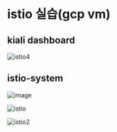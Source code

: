 # istio 실습(gcp vm)

## kiali dashboard

![istio4](https://user-images.githubusercontent.com/68090443/202741035-a3a139ad-059d-4e37-8e78-1afcb65d97d9.PNG)

## istio-system

![image](https://user-images.githubusercontent.com/68090443/202741170-619052f2-6d87-4f53-94fe-fdd9f824daa1.png)



![istio](https://user-images.githubusercontent.com/68090443/202699316-9c77e2db-6326-4bd0-81c9-928e113f475d.PNG)

![istio2](https://user-images.githubusercontent.com/68090443/202699323-84f06075-9a17-4b72-ae9d-603933720869.PNG)




